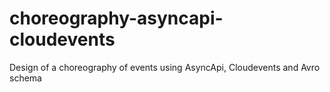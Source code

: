 # choreography-asyncapi-cloudevents
Design of a choreography of events using AsyncApi, Cloudevents and Avro schema
